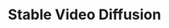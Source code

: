 ---
title: Stable Video Diffusion
emoji: 📺
colorFrom: green
colorTo: gray
sdk: gradio
sdk_version: 4.37.2
app_file: app.py
pinned: false
license: other
disable_embedding: true
---